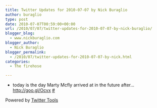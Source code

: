 ```yaml
---
title: Twitter Updates for 2010-07-07 by Nick Buraglio
author: buraglio
type: post
date: 2010-07-07T00:59:00+00:00
url: /2010/07/07/twitter-updates-for-2010-07-07-by-nick-buraglio/
blogger_blog:
  - www.nickburaglio.com
blogger_author:
  - Nick Buraglio
blogger_permalink:
  - /2010/07/twitter-updates-for-2010-07-07-by-nick.html
categories:
  - The firehose

---
```

</p> 

  * today is the day Marty Mcfly arrived at in the future after&#8230; <a href="http://goo.gl/Ocvx" rel="nofollow">http://goo.gl/Ocvx</a> [#][1] 
</ul> 



Powered by [Twitter Tools][2]

 [1]: http://twitter.com/buraglio/statuses/17892785113
 [2]: http://alexking.org/projects/wordpress